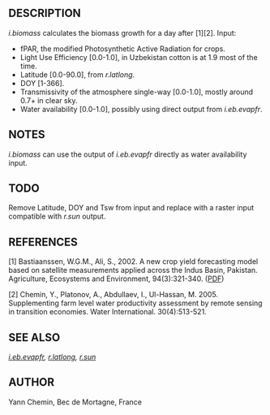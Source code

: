 
## DESCRIPTION

*i.biomass* calculates the biomass growth for a day after [1][2].
Input:

* fPAR, the modified Photosynthetic Active Radiation for crops.
* Light Use Efficiency [0.0-1.0], in Uzbekistan cotton is at 1.9 most of the time.
* Latitude [0.0-90.0], from *r.latlong*.
* DOY [1-366].
* Transmissivity of the atmosphere single-way [0.0-1.0], mostly around 0.7+ in clear sky.
* Water availability [0.0-1.0], possibly using direct output from *i.eb.evapfr*.

## NOTES

*i.biomass* can use the output of *i.eb.evapfr* directly
as water availability input.

## TODO

Remove Latitude, DOY and Tsw from input and replace with a raster
input compatible with *r.sun* output.

## REFERENCES

[1] Bastiaanssen, W.G.M., Ali, S., 2002. A new crop yield
forecasting model based on satellite measurements applied across the
Indus Basin, Pakistan. Agriculture, Ecosystems and Environment,
94(3):321-340. ([PDF](https://edepot.wur.nl/206553))

[2] Chemin, Y., Platonov, A., Abdullaev, I., Ul-Hassan, M. 2005.
Supplementing farm level water productivity assessment by remote
sensing in transition economies. Water International. 30(4):513-521.

## SEE ALSO

*[i.eb.evapfr](i.eb.evapfr.html),
[r.latlong](r.latlong.html),
[r.sun](r.sun.html)*

## AUTHOR

Yann Chemin, Bec de Mortagne, France

